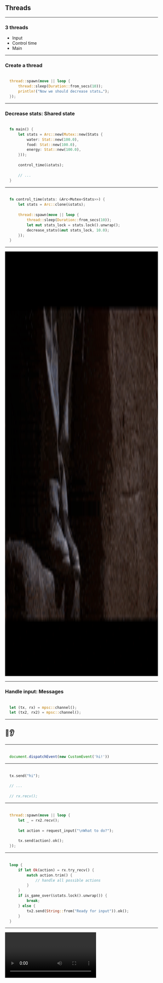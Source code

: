 ## Threads

---

### 3 threads

<ul>
  <li class="fragment">Input</li>
  <li class="fragment">Control time</li>
  <li class="fragment">Main</li>
</ul>

---

### Create a thread

```rust

  thread::spawn(move || loop {
      thread::sleep(Duration::from_secs(10));
      println!("Now we should decrease stats…");
  });


```

---

### Decrease stats: Shared state

```rust

  fn main() {
      let stats = Arc::new(Mutex::new(Stats {
          water: Stat::new(100.0),
          food: Stat::new(100.0),
          energy: Stat::new(100.0),
      }));

      control_time(&stats);

      // ...
  }


```

---

```rust

  fn control_time(stats: &Arc<Mutex<Stats>>) {
      let stats = Arc::clone(&stats);

      thread::spawn(move || loop {
          thread::sleep(Duration::from_secs(10));
          let mut stats_lock = stats.lock().unwrap();
          decrease_stats(&mut stats_lock, 10.0);
      });
  }


```

---

<img src="./public/leap.gif" alt="leap of faith" style="height: 35vh">

---

### Handle input: Messages

```rust

  let (tx, rx) = mpsc::channel();
  let (tx2, rx2) = mpsc::channel();


```

---

## 🌲👂

---

```js

  document.dispatchEvent(new CustomEvent('hi!'))


```

---

```rust

  tx.send("hi");

  // ...

  // rx.recv();


```

---

```rust

  thread::spawn(move || loop {
      let _ = rx2.recv();

      let action = request_input("\nWhat to do?");

      tx.send(action).ok();
  });


```

---

```rust

  loop {
      if let Ok(action) = rx.try_recv() {
          match action.trim() {
              // handle all possible actions
          }
      }
      if is_game_over(&stats.lock().unwrap()) {
          break;
      } else {
          tx2.send(String::from("Ready for input")).ok();
      }
  }


```


---

<video src="public/live-threads.mp4" loop data-autoplay controls />

---

```rust

  loop {
      if let Ok(action) = rx.try_recv() {
          match action.trim() {
              // handle all possible actions
          }
          // now we are ready for another action:
          tx2.send(String::from("Ready for input")).ok();
      }
      if is_game_over(&stats.lock().unwrap()) {
          break;
      }
  }


```

